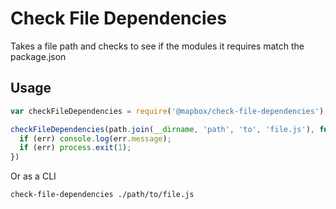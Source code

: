 # Check File Dependencies

Takes a file path and checks to see if the modules it requires match the package.json

## Usage

```js
var checkFileDependencies = require('@mapbox/check-file-dependencies');

checkFileDependencies(path.join(__dirname, 'path', 'to', 'file.js'), function(err) {
  if (err) console.log(err.message);
  if (err) process.exit(1);
})
```

Or as a CLI

```
check-file-dependencies ./path/to/file.js
```
